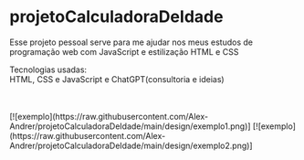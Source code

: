 # projetoCalculadoraDeIdade

<p>Esse projeto pessoal serve para me ajudar nos meus estudos de programação web com JavaScript e estilização HTML e CSS</p>
<p>Tecnologias usadas: <br>HTML, CSS e JavaScript e ChatGPT(consultoria e ideias)</p>
<br>
<br>
[![exemplo](https://raw.githubusercontent.com/Alex-Andrer/projetoCalculadoraDeIdade/main/design/exemplo1.png)]
[![exemplo](https://raw.githubusercontent.com/Alex-Andrer/projetoCalculadoraDeIdade/main/design/exemplo2.png)]
